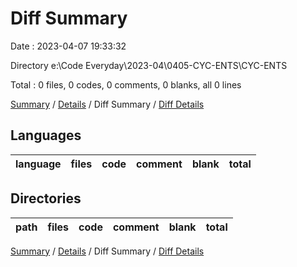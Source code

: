 # Diff Summary

Date : 2023-04-07 19:33:32

Directory e:\\Code Everyday\\2023-04\\0405-CYC-ENTS\\CYC-ENTS

Total : 0 files, 0 codes, 0 comments, 0 blanks, all 0 lines

[Summary](results.md) / [Details](details.md) / Diff Summary / [Diff Details](diff-details.md)

## Languages

| language | files | code | comment | blank | total |
| :------- | ----: | ---: | ------: | ----: | ----: |

## Directories

| path | files | code | comment | blank | total |
| :--- | ----: | ---: | ------: | ----: | ----: |

[Summary](results.md) / [Details](details.md) / Diff Summary / [Diff Details](diff-details.md)

